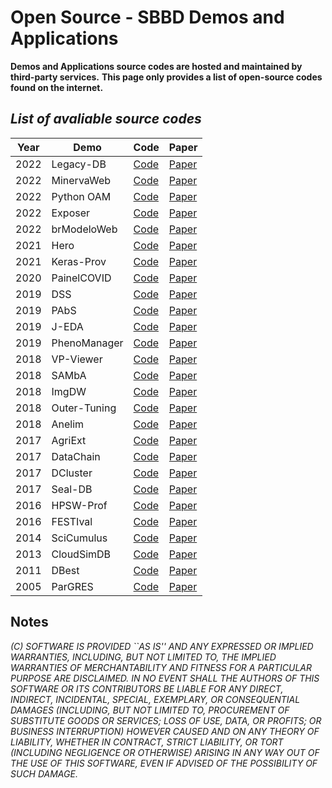 # Open Source - SBBD Demos and Applications

**Demos and Applications source codes are hosted and maintained by third-party services.**
**This page only provides a list of open-source codes found on the internet.**

## _List of avaliable source codes_


| Year| Demo | Code | Paper |
| ------ | ------ | ------ | ------ |
| 2022 | Legacy-DB | [Code](https://github.com/eletromarlon/Projeto-GeradorDeGraficos) | [Paper](https://sol.sbc.org.br/index.php/sbbd_estendido/issue/view/988) |
| 2022 | MinervaWeb | [Code](https://github.com/luisaesposito/minerva-backend) | [Paper](https://sol.sbc.org.br/index.php/sbbd_estendido/issue/view/988) |
| 2022 | Python OAM | [Code](https://github.com/rodrigo-fss/python-oam) | [Paper](https://sol.sbc.org.br/index.php/sbbd_estendido/issue/view/988) |
| 2022 | Exposer | [Code](https://github.com/ednaelxd/residencia2.git) | [Paper](https://sol.sbc.org.br/index.php/sbbd_estendido/issue/view/988) |
| 2022 | brModeloWeb | [Code](https://github.com/brmodeloweb/brmodelo-app) | [Paper](https://sol.sbc.org.br/index.php/sbbd_estendido/issue/view/988) |
| 2021 | Hero | [Code](https://github.com/clovissjunior/hero) | [Paper](https://sol.sbc.org.br/index.php/sbbd_estendido/issue/view/848) |
| 2021 | Keras-Prov| [Code](https://github.com/dbpina/keras-prov) | [Paper](https://sol.sbc.org.br/index.php/sbbd_estendido/issue/view/848) |
| 2020 | PainelCOVID| [Code](https://painelcovid19.macae.ufrj.br/) | [Paper](https://sbbd.org.br/2020/wp-content/uploads/sites/13/2021/07/AnaisEstendidosSBBD2020-13-12-20.pdf) |
| 2019 | DSS| [Code](https://dexl-analytics-apps.lncc.br/) | [Paper](https://sbbd.org.br/2019/wp-content/uploads/sites/6/2020/01/Procedings-Companion.pdf) |
| 2019 | PAbS| [Code](https://github.com/RaquelinePenteado/PAbS) | [Paper](https://sbbd.org.br/2019/wp-content/uploads/sites/6/2020/01/Procedings-Companion.pdf) |
| 2019 | J-EDA| [Code](https://github.com/NovaesJVO/J-EDA) | [Paper](https://sbbd.org.br/2019/wp-content/uploads/sites/6/2020/01/Procedings-Companion.pdf) |
| 2019 | PhenoManager| [Code](https://github.com/UFFeScience/Phenomanager) | [Paper](https://sbbd.org.br/2019/wp-content/uploads/sites/6/2020/01/Procedings-Companion.pdf) |
| 2018 | VP-Viewer| [Code](https://github.com/Jasbick/Extended.VP-Viewer) | [Paper](https://sbbd.org.br/2018/wp-content/uploads/sites/5/2018/08/005-sbbd_2018_comp.pdf) |
| 2018 | SAMbA| [Code](https://github.com/UFFeScience/SAMbA) | [Paper](https://sbbd.org.br/2018/wp-content/uploads/sites/5/2018/08/017-sbbd_2018_comp.pdf) |
| 2018 | ImgDW| [Code](https://www.lsec.icmc.usp.br/medicalimage) | [Paper](https://sbbd.org.br/2018/wp-content/uploads/sites/5/2018/08/023-sbbd_2018_comp.pdf) |
| 2018 | Outer-Tuning| [Code](https://github.com/BioBD/dbx) | [Paper](https://sbbd.org.br/2018/wp-content/uploads/sites/5/2018/08/029-sbbd_2018_comp.pdf) |
| 2018 | Anelim| [Code](https://github.com/ronaldaraujo/anelim) | [Paper](https://sbbd.org.br/2018/wp-content/uploads/sites/5/2018/08/035-sbbd_2018_comp.pdf) |
| 2017 | AgriExt| [Code](http://tiny.cc/agri_ext) | [Paper](https://www.facom.ufu.br/~humberto/sbbd2017/wp-content/uploads/sites/3/2017/10/proceedings-satellite-events-sbbd-2017.pdf) |
| 2017 | DataChain| [Code](https://github.com/gabrielmendanha/tcc2) | [Paper](https://www.facom.ufu.br/~humberto/sbbd2017/wp-content/uploads/sites/3/2017/10/proceedings-satellite-events-sbbd-2017.pdf) |
| 2017 | DCluster| [Code](https://github.com/claudiocapanema/dcluster-docker) | [Paper](https://www.facom.ufu.br/~humberto/sbbd2017/wp-content/uploads/sites/3/2017/10/proceedings-satellite-events-sbbd-2017.pdf) |
| 2017 | Seal-DB| [Code](https://github.com/ggustavo/seal-db) | [Paper](https://www.facom.ufu.br/~humberto/sbbd2017/wp-content/uploads/sites/3/2017/10/proceedings-satellite-events-sbbd-2017.pdf) |
| 2016 | HPSW-Prof| [Code](https://github.com/mmondelli/swift-prof) | [Paper](https://www.lncc.br/~lgadelha/publications/hpsw-prov-sbbd-demo-2016.pdf) |
| 2016 | FESTIval| [Code](https://accarniel.github.io/FESTIval/) | [Paper](https://www.researchgate.net/publication/310295040_Experimental_Evaluation_of_Spatial_Indices_with_FESTIval) |
| 2014 | SciCumulus| [Code](https://github.com/UFFeScience/SciCumulus) | [Paper](https://www.inf.ufpr.br/sbbd-sbsc2014/sbbd/proceedings/artigos/pdfs/SBBD2014-Proceedings.pdf) |
| 2013 | CloudSimDB| [Code](https://github.com/jonaslimads/cloudsimdb) | [Paper](https://sbbd2013.cin.ufpe.br/Proceedings/artigos/pdfs/sbbd_dem_cc.pdf) |
| 2011 | DBest| [Code](https://github.com/pdet/dbest) | [Paper](../ICMC_Lib/2011/sbbd_dem_02.pdf) |
| 2005 | ParGRES | [Code](https://github.com/UFFeScience/C-ParGRES) | [Paper](../ICMC_Lib/2005/ParGRES.pdf) |


## Notes

_(C) SOFTWARE IS PROVIDED ``AS IS'' AND ANY EXPRESSED OR IMPLIED WARRANTIES, INCLUDING, BUT NOT LIMITED TO, THE IMPLIED WARRANTIES OF MERCHANTABILITY AND FITNESS FOR A PARTICULAR PURPOSE ARE DISCLAIMED.  IN NO EVENT SHALL THE AUTHORS OF THIS SOFTWARE OR ITS CONTRIBUTORS BE LIABLE FOR ANY DIRECT, INDIRECT, INCIDENTAL, SPECIAL, EXEMPLARY, OR CONSEQUENTIAL DAMAGES (INCLUDING, BUT NOT LIMITED TO, PROCUREMENT OF SUBSTITUTE GOODS OR SERVICES; LOSS OF USE, DATA, OR PROFITS; OR BUSINESS INTERRUPTION) HOWEVER CAUSED AND ON ANY THEORY OF LIABILITY, WHETHER IN CONTRACT, STRICT LIABILITY, OR TORT (INCLUDING NEGLIGENCE OR OTHERWISE) ARISING IN ANY WAY OUT OF THE USE OF THIS SOFTWARE, EVEN IF ADVISED OF THE POSSIBILITY OF SUCH DAMAGE._
